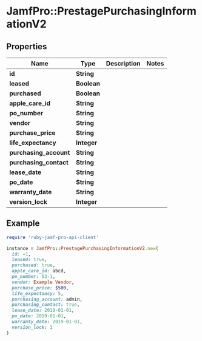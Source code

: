 # JamfPro::PrestagePurchasingInformationV2

## Properties

| Name | Type | Description | Notes |
| ---- | ---- | ----------- | ----- |
| **id** | **String** |  |  |
| **leased** | **Boolean** |  |  |
| **purchased** | **Boolean** |  |  |
| **apple_care_id** | **String** |  |  |
| **po_number** | **String** |  |  |
| **vendor** | **String** |  |  |
| **purchase_price** | **String** |  |  |
| **life_expectancy** | **Integer** |  |  |
| **purchasing_account** | **String** |  |  |
| **purchasing_contact** | **String** |  |  |
| **lease_date** | **String** |  |  |
| **po_date** | **String** |  |  |
| **warranty_date** | **String** |  |  |
| **version_lock** | **Integer** |  |  |

## Example

```ruby
require 'ruby-jamf-pro-api-client'

instance = JamfPro::PrestagePurchasingInformationV2.new(
  id: -1,
  leased: true,
  purchased: true,
  apple_care_id: abcd,
  po_number: 53-1,
  vendor: Example Vendor,
  purchase_price: $500,
  life_expectancy: 5,
  purchasing_account: admin,
  purchasing_contact: true,
  lease_date: 2019-01-01,
  po_date: 2019-01-01,
  warranty_date: 2019-01-01,
  version_lock: 1
)
```

